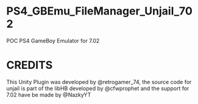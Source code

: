 # PS4_GBEmu_FileManager_Unjail_702

POC PS4 GameBoy Emulator for 7.02

# CREDITS

This Unity Plugin was developed by @retrogamer_74, the source code for unjail is part of the libHB developed by @cfwprophet and the support for 7.02 have be made by @NazkyYT
